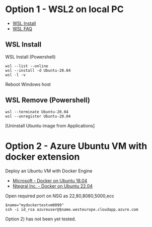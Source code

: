 # Option 1 - WSL2 on local PC

- [WSL Install](https://learn.microsoft.com/en-us/windows/wsl/install)
- [WSL FAQ](https://learn.microsoft.com/en-us/windows/wsl/faq)

## WSL Install

WSL Install (Powershell)

```
wsl --list --online
wsl --install -d Ubuntu-20.04
wsl -l -v
```
Reboot Windows host

## WSL Remove (Powershell)

```
wsl --terminate Ubuntu-20.04
wsl --unregister Ubuntu-20.04
```

[Uninstall Ubuntu image from Applications]

# Option 2 - Azure Ubuntu VM with docker extension

Deploy an Ubuntu VM with Docker Engine

- [Microsoft - Docker on Ubuntu 18.04](https://learn.microsoft.com/en-us/samples/azure/azure-quickstart-templates/docker-simple-on-ubuntu/)
- [Ntegral Inc. - Docker on Ubuntu 22.04](https://portal.azure.com/#view/Microsoft_Azure_Marketplace/MarketplaceOffersBlade/selectedMenuItemId/home/filters~/%7B%22publisherFilter%22%3A%22Ntegral%20Inc.%22%7D)

Open required port on NSG as 22,80,8080,5000,ecc

```
$name="mydockertestvm0099"
ssh -i id_rsa azureuser@$name.westeurope.cloudapp.azure.com
```

Option 2) has not been yet tested.




